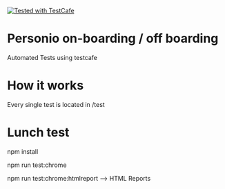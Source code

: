 <a  
    href="https://github.com/DevExpress/testcafe">
    <img alt="Tested with TestCafe" src="https://img.shields.io/badge/tested%20with-TestCafe-2fa4cf.svg">
</a>

# Personio on-boarding / off boarding

Automated Tests using testcafe


# How it works

Every single test is located in /test

# Lunch test

npm install

npm run test:chrome

npm run test:chrome:htmlreport  --> HTML Reports



